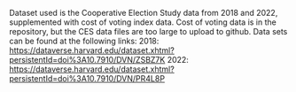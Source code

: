 Dataset used is the Cooperative Election Study data from 2018 and 2022, supplemented with cost of voting index data. Cost of voting data is in the repository, but the CES data files are too large to upload to github. Data sets can be found at the following links:
2018: https://dataverse.harvard.edu/dataset.xhtml?persistentId=doi%3A10.7910/DVN/ZSBZ7K
2022: https://dataverse.harvard.edu/dataset.xhtml?persistentId=doi%3A10.7910/DVN/PR4L8P
